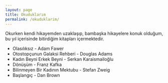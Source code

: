```yaml
---
layout: page
title: Okuduklarım
permalink: /okuduklarim/
---
```


Okurken kendi hikayemden uzaklaşıp, bambaşka hikayelere konuk olduğum, bu yıl içerisinde bitirdiğim kitapları içermektedir.
  
  
  * Olasılıksız - Adam Fawer
  * Otostopçunun Galaksi Rehberi - Douglas Adams
  * Kadın Beyni Erkek Beyni - Serkan Karaismailoğlu 
  * Dönüşüm - Franz Kafka 
  * Bilinmeyen Bir Kadının Mektubu - Stefan Zweig
  * Başlangıç - Dan Brown
   
